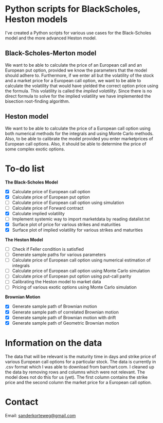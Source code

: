 # Python scripts for BlackScholes, Heston models
I've created a Python scripts for various use cases for the Black-Scholes model and the more advanced Heston model.

## Black-Scholes-Merton model
We want to be able to calculate the price of an European call and an European put option, provided we know the parameters that the model should adhere to. Furthermore, if we enter all but the volatility of the stock and a market price for a European call option, we want to be able to calculate the volatility that would have yielded the correct option price using the formula. This volatility is called the *implied volatility*. Since there is no direct formula to solve for the implied volatility we have implemented the bisection root-finding algorithm.

## Heston model
We want to be able to calculate the price of a European call option using both numerical methods for the integrals and using Monte Carlo methods. Also, to be able to calibrate the model provided you enter marketprices of European call options. Also, it should be able to determine the price of some complex exotic options.

# To-do list
**The Black-Scholes Model**
- [x] Calculate price of European call option
- [x] Calculate price of European put option
- [ ] Calculate price of European call option using simulation
- [ ] Calculate price of Forward contract
- [x] Calculate implied volatility
- [ ] Implement systemic way to import marketdata by reading datalist.txt
- [x] Surface plot of price for various strikes and maturities
- [x] Surface plot of implied volatility for various strikes and maturities

**The Heston Model**
- [ ] Check if Feller condition is satisfied
- [ ] Generate sample paths for various parameters
- [ ] Calculate price of European call option using numerical estimation of integrals
- [ ] Calculate price of European call option using Monte Carlo simulation
- [ ] Calculate price of European put option using put-call parity
- [ ] Calibrating the Heston model to market data
- [ ] Pricing of various exotic options using Monte Carlo simulation

**Brownian Motion**
- [x] Generate sample path of Brownian motion
- [x] Generate sample path of correlated Brownian motion
- [x] Generate sample path of Brownian motion with drift
- [x] Generate sample path of Geometric Brownian motion

# Information on the data
The data that will be relevant is the maturity time in days and strike price of various European call options for a particular stock. The data is currently in .csv format which I was able to download from barchart.com. I cleaned up the data by removing rows and columns which were not relevant. The model does not do this for us (yet). The first column contains the strike price and the second column the market price for a European call option.

# Contact
Email: sanderkorteweg@gmail.com